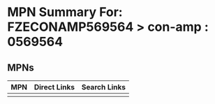 



# MPN Summary For: FZECONAMP569564 > con-amp : 0569564

## MPNs
  

|MPN|Direct Links|Search Links|
| :--- | :--- | :--- |
||||
